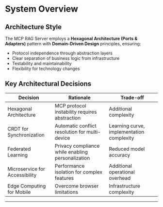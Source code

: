 # System Overview

## Architecture Style
The MCP RAG Server employs a **Hexagonal Architecture (Ports & Adapters)** pattern with **Domain-Driven Design** principles, ensuring:
- Protocol independence through abstraction layers
- Clear separation of business logic from infrastructure
- Testability and maintainability
- Flexibility for technology changes

## Key Architectural Decisions

| Decision | Rationale | Trade-off |
|----------|-----------|-----------|
| Hexagonal Architecture | MCP protocol instability requires abstraction | Additional complexity |
| CRDT for Synchronization | Automatic conflict resolution for multi-device | Learning curve, implementation complexity |
| Federated Learning | Privacy compliance while enabling personalization | Reduced model accuracy |
| Microservice for Accessibility | Performance isolation for complex features | Additional operational overhead |
| Edge Computing for Mobile | Overcome browser limitations | Infrastructure complexity |

---
